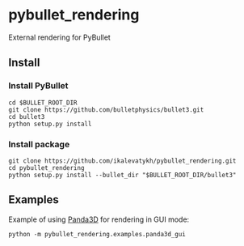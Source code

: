 # pybullet_rendering
External rendering for PyBullet

## Install

### Install PyBullet

```
cd $BULLET_ROOT_DIR
git clone https://github.com/bulletphysics/bullet3.git
cd bullet3
python setup.py install
```

### Install package

```
git clone https://github.com/ikalevatykh/pybullet_rendering.git
cd pybullet_rendering
python setup.py install --bullet_dir "$BULLET_ROOT_DIR/bullet3"
```

## Examples

Example of using [Panda3D](https://www.panda3d.org/) for rendering in GUI mode:

    python -m pybullet_rendering.examples.panda3d_gui
